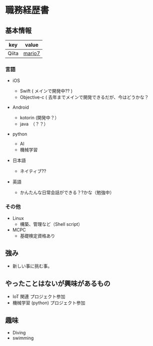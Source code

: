 # 職務経歴書

## 基本情報

|key|value|
|---|-----|
|Qiita|[mario7](https://qiita.com/mario7)|

### 言語

- iOS
  - Swift ( メインで開発中?? )
  - Objective-c ( 去年までメインで開発できるだが、今はどうかな？

- Android
  - kotorin (開発中？）
  - java　（？？）
  
- python
  - AI 
  - 機械学習
  
- 日本語
  - ネイティブ??
- 英語
  - かんたんな日常会話ができる？?かな（勉強中）


### その他

- Linux
  - 構築、管理など（Shell script）
- MCPC
  - 基礎検定資格あり

## 強み
 - 新しい事に挑む事。

## やったことはないが興味があるもの
 - IoT 関連 プロジェクト参加
 - 機械学習 (python) プロジェクト参加

## 趣味
 -  Diving 
 -  swimming

